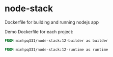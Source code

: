 # node-stack
Dockerfile for building and running nodejs app

Demo Dockerfile for each project:

```Dockerfile
FROM minhpq331/node-stack:12-builder as builder

FROM minhpq331/node-stack:12-runtime as runtime
```